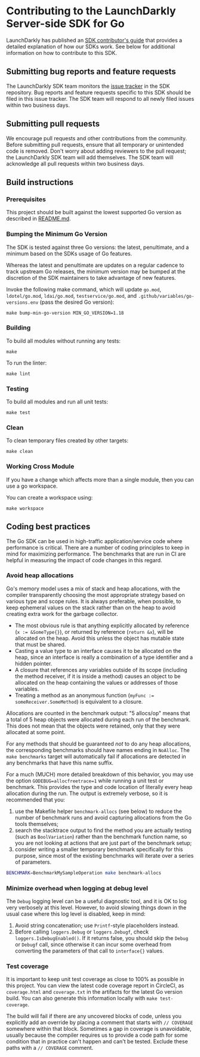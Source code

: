 # Contributing to the LaunchDarkly Server-side SDK for Go

LaunchDarkly has published an [SDK contributor's guide](https://docs.launchdarkly.com/sdk/concepts/contributors-guide) that provides a detailed explanation of how our SDKs work. See below for additional information on how to contribute to this SDK.

## Submitting bug reports and feature requests

The LaunchDarkly SDK team monitors the [issue tracker](https://github.com/launchdarkly/go-server-sdk/issues) in the SDK repository. Bug reports and feature requests specific to this SDK should be filed in this issue tracker. The SDK team will respond to all newly filed issues within two business days.

## Submitting pull requests

We encourage pull requests and other contributions from the community. Before submitting pull requests, ensure that all temporary or unintended code is removed. Don't worry about adding reviewers to the pull request; the LaunchDarkly SDK team will add themselves. The SDK team will acknowledge all pull requests within two business days.

## Build instructions

### Prerequisites

This project should be built against the lowest supported Go version as described in [README.md](./README.md).

### Bumping the Minimum Go Version

The SDK is tested against three Go versions: the latest, penultimate, and a minimum based on the SDKs usage of Go features.

Whereas the latest and penultimate are updates on a regular cadence to track upstream Go releases, the minimum version
may be bumped at the discretion of the SDK maintainers to take advantage of new features.

Invoke the following make command, which will update `go.mod`, `ldotel/go.mod`, `ldai/go.mod`, `testservice/go.mod`, and 
`.github/variables/go-versions.env` (pass the desired Go version):
```shell
make bump-min-go-version MIN_GO_VERSION=1.18
```

### Building

To build all modules without running any tests:
```shell
make
```

To run the linter:
```shell
make lint
```

### Testing

To build all modules and run all unit tests:
```shell
make test
```

### Clean

To clean temporary files created by other targets:
```shell
make clean
```

### Working Cross Module

If you have a change which affects more than a single module, then you can use a go workspace.

You can create a workspace using:
```shell
make workspace
```

## Coding best practices

The Go SDK can be used in high-traffic application/service code where performance is critical. There are a number of coding principles to keep in mind for maximizing performance. The benchmarks that are run in CI are helpful in measuring the impact of code changes in this regard.

### Avoid heap allocations

Go's memory model uses a mix of stack and heap allocations, with the compiler transparently choosing the most appropriate strategy based on various type and scope rules. It is always preferable, when possible, to keep ephemeral values on the stack rather than on the heap to avoid creating extra work for the garbage collector.

- The most obvious rule is that anything explicitly allocated by reference (`x := &SomeType{}`), or returned by reference (`return &x`), will be allocated on the heap. Avoid this unless the object has mutable state that must be shared.
- Casting a value type to an interface causes it to be allocated on the heap, since an interface is really a combination of a type identifier and a hidden pointer.
- A closure that references any variables outside of its scope (including the method receiver, if it is inside a method) causes an object to be allocated on the heap containing the values or addresses of those variables.
- Treating a method as an anonymous function (`myFunc := someReceiver.SomeMethod`) is equivalent to a closure.

Allocations are counted in the benchmark output: "5 allocs/op" means that a total of 5 heap objects were allocated during each run of the benchmark. This does not mean that the objects were retained, only that they were allocated at some point.

For any methods that should be guaranteed _not_ to do any heap allocations, the corresponding benchmarks should have names ending in `NoAlloc`. The `make benchmarks` target will automatically fail if allocations are detected in any benchmarks that have this name suffix.

For a much (MUCH) more detailed breakdown of this behavior, you may use the option `GODEBUG=allocfreetrace=1` while running a unit test or benchmark. This provides the type and code location of literally every heap allocation during the run. The output is extremely verbose, so it is recommended that you:

1. use the Makefile helper `benchmark-allocs` (see below) to reduce the number of benchmark runs and avoid capturing allocations from the Go tools themselves;
2. search the stacktrace output to find the method you are actually testing (such as `BoolVariation`) rather than the benchmark function name, so you are not looking at actions that are just part of the benchmark setup;
3. consider writing a smaller temporary benchmark specifically for this purpose, since most of the existing benchmarks will iterate over a series of parameters.

```bash
BENCHMARK=BenchmarkMySampleOperation make benchmark-allocs
```

### Minimize overhead when logging at debug level

The `Debug` logging level can be a useful diagnostic tool, and it is OK to log very verbosely at this level. However, to avoid slowing things down in the usual case where this log level is disabled, keep in mind:

1. Avoid string concatenation; use `Printf`-style placeholders instead.
2. Before calling `loggers.Debug` or `loggers.Debugf`, check `loggers.IsDebugEnabled()`. If it returns false, you should skip the `Debug` or `Debugf` call, since otherwise it can incur some overhead from converting the parameters of that call to `interface{}` values.

### Test coverage

It is important to keep unit test coverage as close to 100% as possible in this project. You can view the latest code coverage report in CircleCI, as `coverage.html` and `coverage.txt` in the artifacts for the latest Go version build. You can also generate this information locally with `make test-coverage`.

The build will fail if there are any uncovered blocks of code, unless you explicitly add an override by placing a comment that starts with `// COVERAGE` somewhere within that block. Sometimes a gap in coverage is unavoidable, usually because the compiler requires us to provide a code path for some condition that in practice can't happen and can't be tested. Exclude these paths with a `// COVERAGE` comment.
